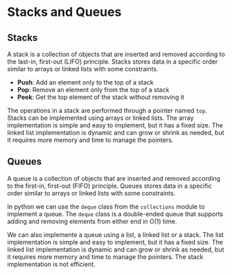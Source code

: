 # Stacks and Queues

## Stacks

A stack is a collection of objects that are inserted and removed according to the last-in, first-out (LIFO) principle. Stacks stores data in a specific order similar to arrays or linked lists with some constraints.

- **Push**: Add an element only to the top of a stack
- **Pop**: Remove an element only from the top of a stack
- **Peek**: Get the top element of the stack without removing it

The operations in a stack are performed through a pointer named `top`.
Stacks can be implemented using arrays or linked lists. The array implementation is simple and easy to implement, but it has a fixed size. The linked list implementation is dynamic and can grow or shrink as needed, but it requires more memory and time to manage the pointers.

## Queues

A queue is a collection of objects that are inserted and removed according to the first-in, first-out (FIFO) principle. Queues stores data in a specific order similar to arrays or linked lists with some constraints.

In python we can use the `deque` class from the `collections` module to implement a queue. The `deque` class is a double-ended queue that supports adding and removing elements from either end in O(1) time.

We can also implemente a queue using a list, a linked list or a stack. The list implementation is simple and easy to implement, but it has a fixed size. The linked list implementation is dynamic and can grow or shrink as needed, but it requires more memory and time to manage the pointers. The stack implementation is not efficient.
